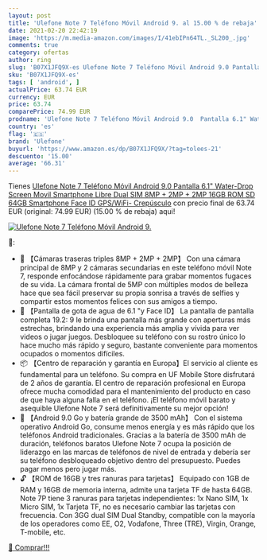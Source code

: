 ```yaml
---
layout: post
title: 'Ulefone Note 7 Teléfono Móvil Android 9. al 15.00 % de rebaja'
date: 2021-02-20 22:42:19
image: 'https://m.media-amazon.com/images/I/41ebIPn64TL._SL200_.jpg'
comments: true
category: ofertas
author: ring
slug: 'B07X1JFQ9X-es Ulefone Note 7 Teléfono Móvil Android 9.0 Pantalla 6.1"...'
sku: 'B07X1JFQ9X-es'
tags: [ 'android', ]
actualPrice: 63.74 EUR
currency: EUR
price: 63.74
comparePrice: 74.99 EUR
prodname: 'Ulefone Note 7 Teléfono Móvil Android 9.0  Pantalla 6.1" Water-Drop Screen Movil  Smartphone Libre Dual SIM  8MP + 2MP + 2MP  16GB ROM  SD 64GB   Smartphone Face ID  GPS/WiFi- Crepúsculo'
country: 'es'
flag: '🇪🇸'
brand: 'Ulefone'
buyurl: 'https://www.amazon.es/dp/B07X1JFQ9X/?tag=tolees-21'
descuento: '15.00'
average: '66.31'
---
```


Tienes [Ulefone Note 7 Teléfono Móvil Android 9.0  Pantalla 6.1" Water-Drop Screen Movil  Smartphone Libre Dual SIM  8MP + 2MP + 2MP  16GB ROM  SD 64GB   Smartphone Face ID  GPS/WiFi- Crepúsculo](https://www.amazon.es/dp/B07X1JFQ9X/?tag=tolees-21) con precio final de  63.74 EUR (original: 74.99 EUR) (15.00 %  de rebaja) aqui!

[![Ulefone Note 7 Teléfono Móvil Android 9.](https://m.media-amazon.com/images/I/41ebIPn64TL._SL200_.jpg)](https://www.amazon.es/dp/B07X1JFQ9X/?tag=tolees-21)

🔎:

- 📸 【Cámaras traseras triples 8MP + 2MP + 2MP】 Con una cámara principal de 8MP y 2 cámaras secundarias en este teléfono móvil Note 7, responde enfocándose rápidamente para grabar momentos fugaces de su vida. La cámara frontal de 5MP con múltiples modos de belleza hace que sea fácil preservar su propia sonrisa a través de selfies y compartir estos momentos felices con sus amigos a tiempo.
- 📱 【Pantalla de gota de agua de 6.1 "y Face ID】 La pantalla de pantalla completa 19.2: 9 le brinda una pantalla más grande con aperturas más estrechas, brindando una experiencia más amplia y vívida para ver videos o jugar juegos. Desbloquee su teléfono con su rostro único lo hace mucho más rápido y seguro, bastante conveniente para momentos ocupados o momentos difíciles.
- 📦 【Centro de reparación y garantía en Europa】El servicio al cliente es fundamental para un teléfono. Su compra en UF Mobile Store disfrutará de 2 años de garantía. El centro de reparación profesional en Europa ofrece mucha comodidad para el mantenimiento del producto en caso de que haya alguna falla en el teléfono. ¡El teléfono móvil barato y asequible Ulefone Note 7 será definitivamente su mejor opción!
- 🔋 【Android 9.0 Go y batería grande de 3500 mAh】 Con el sistema operativo Android Go, consume menos energía y es más rápido que los teléfonos Android tradicionales. Gracias a la batería de 3500 mAh de duración, teléfonos baratos Ulefone Note 7 ocupa la posición de liderazgo en las marcas de teléfonos de nivel de entrada y debería ser su teléfono desbloqueado objetivo dentro del presupuesto. Puedes pagar menos pero jugar más.
- 🔓 【ROM de 16GB y tres ranuras para tarjetas】 Equipado con 1GB de RAM y 16GB de memoria interna, admite una tarjeta TF de hasta 64GB. Note 7P tiene 3 ranuras para tarjetas independientes: 1x Nano SIM, 1x Micro SIM, 1x Tarjeta TF, no es necesario cambiar las tarjetas con frecuencia. Con 3GG dual SIM Dual Standby, compatible con la mayoría de los operadores como EE, O2, Vodafone, Three (TRE), Virgin, Orange, T-mobile, etc.

[🛒 Comprar!!!](https://www.amazon.es/dp/B07X1JFQ9X/?tag=tolees-21)
